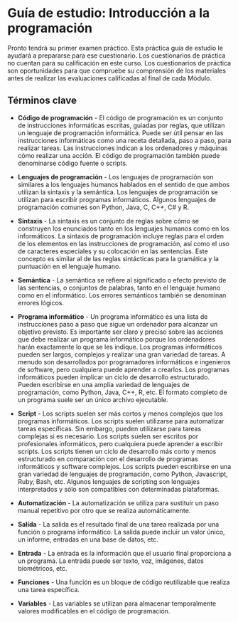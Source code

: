# Guía de estudio: Introducción a la programación


Pronto tendrá su primer examen práctico. Esta práctica guía de estudio le ayudará a prepararse para ese cuestionario. 
Los cuestionarios de práctica no cuentan para su calificación en este curso. 
Los cuestionarios de práctica son oportunidades para que compruebe su comprensión de los materiales antes de realizar las evaluaciones calificadas al final de cada Módulo.

## Términos clave
* **Código de programación** - El código de programación es un conjunto de instrucciones informáticas escritas, guiadas por reglas, que utilizan un lenguaje de programación informática. Puede ser útil pensar en las instrucciones informáticas como una receta detallada, paso a paso, para realizar tareas. Las instrucciones indican a los ordenadores y máquinas cómo realizar una acción. El código de programación también puede denominarse código fuente o scripts.

* **Lenguajes de programación** - Los lenguajes de programación son similares a los lenguajes humanos hablados en el sentido de que ambos utilizan la sintaxis y la semántica. Los lenguajes de programación se utilizan para escribir programas informáticos. Algunos lenguajes de programación comunes son Python, Java, C, C++, C# y R.

* **Sintaxis** - La sintaxis es un conjunto de reglas sobre cómo se construyen los enunciados tanto en los lenguajes humanos como en los informáticos. La sintaxis de programación incluye reglas para el orden de los elementos en las instrucciones de programación, así como el uso de caracteres especiales y su colocación en las sentencias. Este concepto es similar al de las reglas sintácticas para la gramática y la puntuación en el lenguaje humano.

* **Semántica** - La semántica se refiere al significado o efecto previsto de las sentencias, o conjuntos de palabras, tanto en el lenguaje humano como en el informático. Los errores semánticos también se denominan errores lógicos.

* **Programa informático** - Un programa informático es una lista de instrucciones paso a paso que sigue un ordenador para alcanzar un objetivo previsto. Es importante ser claro y preciso sobre las acciones que debe realizar un programa informático porque los ordenadores harán exactamente lo que se les indique. Los programas informáticos pueden ser largos, complejos y realizar una gran variedad de tareas. A menudo son desarrollados por programadores informáticos e ingenieros de software, pero cualquiera puede aprender a crearlos. Los programas informáticos pueden implicar un ciclo de desarrollo estructurado. Pueden escribirse en una amplia variedad de lenguajes de programación, como Python, Java, C++, R, etc. El formato completo de un programa suele ser un único archivo ejecutable.

* **Script** - Los scripts suelen ser más cortos y menos complejos que los programas informáticos. Los scripts suelen utilizarse para automatizar tareas específicas. Sin embargo, pueden utilizarse para tareas complejas si es necesario. Los scripts suelen ser escritos por profesionales informáticos, pero cualquiera puede aprender a escribir scripts. Los scripts tienen un ciclo de desarrollo más corto y menos estructurado en comparación con el desarrollo de programas informáticos y software complejos. Los scripts pueden escribirse en una gran variedad de lenguajes de programación, como Python, Javascript, Ruby, Bash, etc. Algunos lenguajes de scripting son lenguajes interpretados y sólo son compatibles con determinadas plataformas.

* **Automatización** - La automatización se utiliza para sustituir un paso manual repetitivo por otro que se realiza automáticamente.

* **Salida** - La salida es el resultado final de una tarea realizada por una función o programa informático. La salida puede incluir un valor único, un informe, entradas en una base de datos, etc.

* **Entrada** - La entrada es la información que el usuario final proporciona a un programa. La entrada puede ser texto, voz, imágenes, datos biométricos, etc.

* **Funciones** - Una función es un bloque de código reutilizable que realiza una tarea específica.

* **Variables** - Las variables se utilizan para almacenar temporalmente valores modificables en el código de programación.

